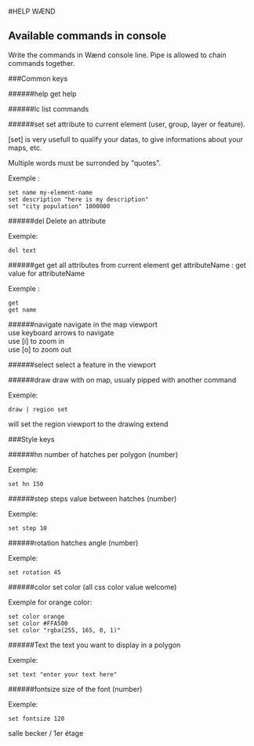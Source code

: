 #HELP WÆND


## Available commands in console

Write the commands in Wænd console line.
Pipe is allowed to chain commands together.

###Common keys

######help 
get help

######lc
list commands  

######set
set attribute to current element (user, group, layer or feature). 
 
[set] is very usefull to qualify your datas, to give informations about your maps, etc.
 
Multiple words must be surronded by "quotes".

Exemple : 
	
	set name my-element-name
	set description "here is my description"
	set "city population" 1000000

######del
Delete an attribute

Exemple:

	del text

######get
get all attributes from current element 
get attributeName : get value for attributeName

Exemple : 
	
	get 
	get name


######navigate
navigate in the map viewport  
use keyboard arrows to navigate  
use [i] to zoom in  
use [o] to zoom out

######select
select a feature in the viewport

######draw
draw with on map, usualy pipped with another command  

Exemple:

	draw | region set

will set the region viewport to the drawing extend


###Style keys

######hn
number of hatches per polygon (number)

Exemple:

	set hn 150

######step
steps value between hatches (number)

Exemple:

	set step 10

######rotation
hatches angle (number)

Exemple:

	set rotation 45

######color
set color (all css color value welcome)

Exemple for orange color:

	set color orange
	set color #FFA500
	set color "rgba(255, 165, 0, 1)"

######Text
the text you want to display in a polygon 

Exemple:

	set text "enter your text here"

######fontsize
size of the font (number)

Exemple:

	set fontsize 120



salle becker / 1er étage
